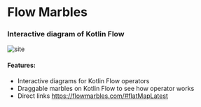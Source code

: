 # Flow Marbles
### Interactive diagram of Kotlin Flow

![site](./readme/site.png)

#### Features:

- Interactive diagrams for Kotlin Flow operators
- Draggable marbles on Kotlin Flow to see how operator works
- Direct links https://flowmarbles.com/#flatMapLatest
